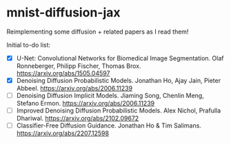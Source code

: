 # mnist-diffusion-jax

Reimplementing some diffusion + related papers as I read them!

Initial to-do list:

- [x] U-Net: Convolutional Networks for Biomedical Image Segmentation. Olaf Ronneberger, Philipp Fischer, Thomas Brox. https://arxiv.org/abs/1505.04597
- [x] Denoising Diffusion Probabilistic Models. Jonathan Ho, Ajay Jain, Pieter Abbeel. https://arxiv.org/abs/2006.11239
- [ ] Denoising Diffusion Implicit Models. Jiaming Song, Chenlin Meng, Stefano Ermon. https://arxiv.org/abs/2006.11239
- [ ] Improved Denoising Diffusion Probabilistic Models. Alex Nichol, Prafulla Dhariwal. https://arxiv.org/abs/2102.09672
- [ ] Classifier-Free Diffusion Guidance. Jonathan Ho & Tim Salimans. https://arxiv.org/abs/2207.12598
